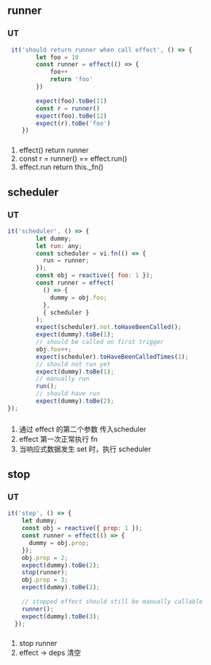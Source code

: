 ## runner
### UT
```javascript
 it('should return runner when call effect', () => {
        let foo = 10
        const runner = effect(() => {
            foo++
            return 'foo'
        })

        expect(foo).toBe(11)
        const r = runner()
        expect(foo).toBe(12)
        expect(r).toBe('foo')
    })
```
###
1. effect() return runner
2. const r = runner() == effect.run() 
3. effect.run return this._fn()

## scheduler
### UT
```javascript
it('scheduler', () => {
        let dummy;
        let run: any;
        const scheduler = vi.fn(() => {
          run = runner;
        });
        const obj = reactive({ foo: 1 });
        const runner = effect(
          () => {
            dummy = obj.foo;
          },
          { scheduler }
        );
        expect(scheduler).not.toHaveBeenCalled();
        expect(dummy).toBe(1);
        // should be called on first trigger
        obj.foo++;
        expect(scheduler).toHaveBeenCalledTimes(1);
        // should not run yet
        expect(dummy).toBe(1);
        // manually run
        run();
        // should have run
        expect(dummy).toBe(2);
});
```
###
1. 通过 effect 的第二个参数 传入scheduler
2. effect 第一次正常执行 fn
3. 当响应式数据发生 set 时，执行 scheduler
## stop
### UT
```javascript
it('stop', () => {
    let dummy;
    const obj = reactive({ prop: 1 });
    const runner = effect(() => {
      dummy = obj.prop;
    });
    obj.prop = 2;
    expect(dummy).toBe(2);
    stop(runner);
    obj.prop = 3;
    expect(dummy).toBe(2);

    // stopped effect should still be manually callable
    runner();
    expect(dummy).toBe(3);
  });
```
### 
1. stop runner
2. effect -> deps 清空
